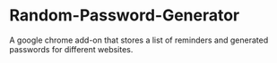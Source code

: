 # Random-Password-Generator
A google chrome add-on that stores a list of reminders and generated passwords for different websites.
